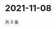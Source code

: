 # 2021-11-08

共 0 条

<!-- BEGIN WEIBO -->
<!-- 最后更新时间 Mon Nov 08 2021 20:23:21 GMT+0800 (China Standard Time) -->

<!-- END WEIBO -->
